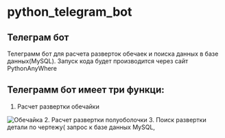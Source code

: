 # python_telegram_bot
## Телеграм бот
Телеграмм бот для расчета разверток обечаек и поиска данных в базе данных(MySQL). 
Запуск кода будет производится через сайт PythonAnyWhere
## Телеграмм бот имеет три функци:
1. Расчет развертки обечайки 
<image src="https://drive.google.com/file/d/11R11oA05VWnk4nfGk1gFMEkpn1wZ3we-/view?usp=share_link" alt="Обечайка">
2. Расчет развертки полуоболочки
3. Поиск развертки детали по чертежу( запрос к базе данных MySQL, 
